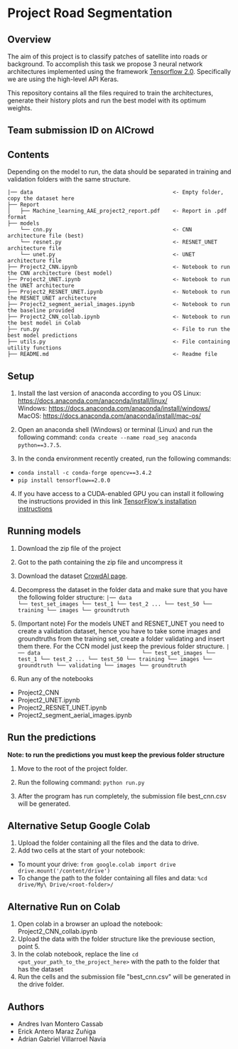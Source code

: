 # Project Road Segmentation
## Overview
The aim of this project is to classify patches of satellite into roads or background. To accomplish this task we propose 3 neural network architectures implemented using the framework [Tensorflow 2.0](https://www.tensorflow.org). Specifically we are using the high-level API Keras.   

This repository contains all the files required to train the architectures, generate their history plots and run the best model with its optimum weights.
## Team submission ID on AICrowd

## Contents
Depending on the model to run, the data should be separated in training and validation folders
with the same structure.
```
|── data                                            <- Empty folder, copy the dataset here
├── Report
│   ├── Machine_learning_AAE_project2_report.pdf    <- Report in .pdf format
├── models
    └── cnn.py                                      <- CNN architecture file (best)
    └── resnet.py                                   <- RESNET_UNET architecture file
    └── unet.py                                     <- UNET architecture file
├── Project2_CNN.ipynb                              <- Notebook to run the CNN architecture (best model)                               
├── Project2_UNET.ipynb                             <- Notebook to run the UNET architecture
├── Project2_RESNET_UNET.ipynb                      <- Notebook to run the RESNET_UNET architecture
├── Project2_segment_aerial_images.ipynb            <- Notebook to run the baseline provided
├── Project2_CNN_collab.ipynb                       <- Notebook to run the best model in Colab
├── run.py                                          <- File to run the best model predictions
├── utils.py                                        <- File containing utility functions
├── README.md                                       <- Readme file
```

## Setup
1. Install the last version of anaconda according to you OS
Linux: https://docs.anaconda.com/anaconda/install/linux/   
Windows: https://docs.anaconda.com/anaconda/install/windows/
MacOS: https://docs.anaconda.com/anaconda/install/mac-os/

2. Open an anaconda shell (Windows) or terminal (Linux) and run the following command:
`conda create --name road_seg anaconda python==3.7.5`.

3. In the conda environment recently created, run the following commands:
- `conda install -c conda-forge opencv==3.4.2`
- `pip install tensorflow==2.0.0`

4. If you have access to a CUDA-enabled GPU you can install it following the instructions provided in this link [TensorFlow's installation instructions](https://www.tensorflow.org/install/gpu)

## Running models

1. Download the zip file <name> of the project

2. Got to the path containing the zip file and uncompress it

3. Download the dataset
[CrowdAI page](https://www.crowdai.org/challenges/epfl-ml-road-segmentation).

4. Decompress the dataset in the folder data and make sure that you have the
following folder structure:
`|── data                               
    └── test_set_images
        └── test_1
        └── test_2
        ...
        └── test_50
    └── training
        └── images
        └── groundtruth
`
5. (Important note) For the models UNET and RESNET_UNET you need to create a validation dataset, hence you have to take some images and groundtruths from the training set, create a folder validating and insert them there. For the CCN model just keep the previous folder structure.
`|── data                               
    └── test_set_images
        └── test_1
        └── test_2
        ...
      └── test_50
    └── training
        └── images
        └── groundtruth
    └── validating
        └── images
        └── groundtruth
`
6. Run any of the notebooks
- Project2_CNN
- Project2_UNET.ipynb
- Project2_RESNET_UNET.ipynb
- Project2_segment_aerial_images.ipynb

## Run the predictions
**Note: to run the predictions you  must keep the previous folder structure**

1. Move to the root of the project folder.

2. Run the following command:
`python run.py`

3. After the program has run completely, the submission file best_cnn.csv will be generated.

## Alternative Setup Google Colab
1. Upload the folder containing all the files and the data to drive.
2. Add two cells at the start of your notebook:
- To mount your drive:
`from google.colab import drive
drive.mount('/content/drive')`
- To change the path to the folder containing all files and data:
``%cd drive/My\ Drive/<root-folder>/``

## Alternative Run on Colab

1. Open colab in a browser an upload the notebook:
Project2_CNN_collab.ipynb  
2. Upload the data with the folder structure like the previouse section, point 5.
3. In the colab notebook, replace the line
`cd <put_your_path_to_the_project_here>` with the path to the folder that has the dataset
4. Run the cells and the submission file "best_cnn.csv" will be generated in the drive folder.


## Authors
- Andres Ivan Montero Cassab
- Erick Antero Maraz Zuñiga
- Adrian Gabriel Villarroel Navia
